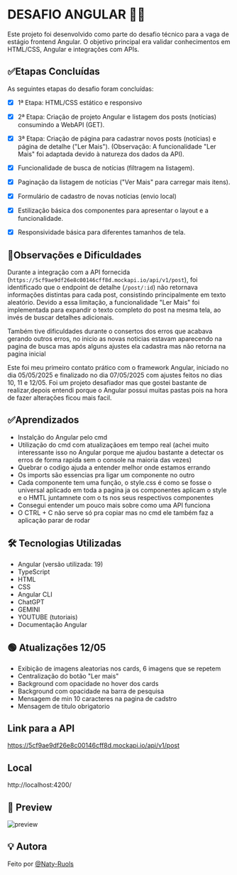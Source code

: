 # DESAFIO ANGULAR 📍🔥

Este projeto foi desenvolvido como parte do desafio técnico para a vaga de estágio frontend Angular. O objetivo principal era validar conhecimentos em HTML/CSS, Angular e integrações com APIs.

## ✅Etapas Concluídas

As seguintes etapas do desafio foram concluídas:

- [x] 1ª Etapa: HTML/CSS estático e responsivo 
- [x] 2ª Etapa: Criação de projeto Angular e listagem dos posts (notícias) consumindo a WebAPI (GET).
- [x] 3ª Etapa: Criação de página para cadastrar novos posts (notícias) e página de detalhe ("Ler Mais"). (Observação: A funcionalidade "Ler Mais" foi adaptada devido à natureza dos dados da API).
- [x] Funcionalidade de busca de notícias (filtragem na listagem).
- [x] Paginação da listagem de notícias ("Ver Mais" para carregar mais itens).
- [x] Formulário de cadastro de novas notícias (envio local)
- [x] Estilização básica dos componentes para apresentar o layout e a funcionalidade.
- [x] Responsividade básica para diferentes tamanhos de tela.


## 🔴Observações e Dificuldades

Durante a integração com a API fornecida (`https://5cf9ae9df26e8c00146cff8d.mockapi.io/api/v1/post`), foi identificado que o endpoint de detalhe (`/post/:id`) não retornava informações distintas para cada post, consistindo principalmente em texto aleatório. Devido a essa limitação, a funcionalidade "Ler Mais" foi implementada para expandir o texto completo do post na mesma tela, ao invés de buscar detalhes adicionais.

Também tive dificuldades durante o consertos dos erros que acabava gerando outros erros, no inicio as novas noticias estavam aparecendo na pagina de busca mas após alguns ajustes ela cadastra mas não retorna na pagina inicial

Este foi meu primeiro contato prático com o framework Angular, iniciado no dia 05/05/2025 e finalizado no dia 07/05/2025 com ajustes feitos no dias 10, 11 e 12/05. Foi um projeto desafiador mas que gostei bastante de realizar,depois entendi porque o Angular possui muitas pastas pois na hora de fazer alterações ficou mais facil. 

##   ✅Aprendizados

- Instalção do Angular pelo cmd 
- Utilização do cmd com atualizaçãoes em tempo real (achei muito interessante isso no Angular porque me ajudou bastante a detectar os erros de forma rapida sem o console na maioria das vezes) 
- Quebrar o codigo ajuda a entender melhor onde estamos errando
- Os imports são essencias pra ligar um componente no outro 
- Cada componente tem uma função, o style.css é como se fosse o universal aplicado em toda a pagina ja os componentes aplicam o style 
e o HMTL juntamnete com o ts nos seus respectivos componentes 
- Consegui entender um pouco mais sobre como uma API funciona
- O CTRL + C não serve só pra copiar mas no cmd ele também faz a aplicação parar de rodar



## 🛠️ Tecnologias Utilizadas

-   Angular (versão utilizada: 19)
-   TypeScript
-   HTML
-   CSS
-   Angular CLI
- ChatGPT
- GEMINI
- YOUTUBE (tutoriais)
- Documentação Angular

## 🟢 Atualizações 12/05

- Exibição de imagens aleatorias nos cards, 6 imagens que se repetem
- Centralização do botão "Ler mais"
- Background com opacidade no hover dos cards
- Background com opacidade na barra de pesquisa 
- Mensagem de min 10 caracteres na pagina de cadstro 
- Mensagem de titulo obrigatorio 


## Link para a API

https://5cf9ae9df26e8c00146cff8d.mockapi.io/api/v1/post

## Local 

http://localhost:4200/



## 📸 Preview

![preview](https://cdn.prod.website-files.com/62876589ec366575fa309b1e/65d65a2a9abbec35593a1394_Angular%20NES%20Announcement.png)

## 💡 Autora

Feito por [@Naty-Ruols](https://github.com/Naty-Ruols)
